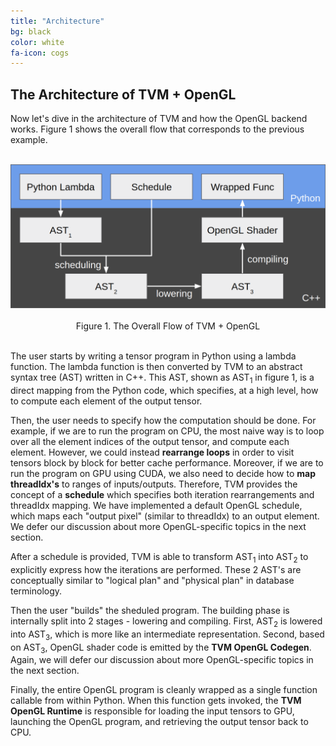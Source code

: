 ```yaml
---
title: "Architecture"
bg: black
color: white
fa-icon: cogs
---
```


## The Architecture of TVM + OpenGL

Now let's dive in the architecture of TVM and how the OpenGL backend works. Figure 1 shows the overall flow that corresponds to the previous example.

<br/>
<center>
<img src="img/flow.png" alt="flow" style="width: 600px;"/>
</center>
<br/>
<center>
Figure 1. The Overall Flow of TVM + OpenGL
</center>
<br/>

The user starts by writing a tensor program in Python using a lambda function. The lambda function is then converted by TVM to an abstract syntax tree (AST) written in C++. This AST, shown as AST<sub>1</sub> in figure 1, is a direct mapping from the Python code, which specifies, at a high level, how to compute each element of the output tensor.

Then, the user needs to specify how the computation should be done. For example, if we are to run the program on CPU, the most naive way is to loop over all the element indices of the output tensor, and compute each element. However, we could instead **rearrange loops** in order to visit tensors block by block for better cache performance. Moreover, if we are to run the program on GPU using CUDA, we also need to decide how to **map threadIdx's** to ranges of inputs/outputs. Therefore, TVM provides the concept of a **schedule** which specifies both iteration rearrangements and threadIdx mapping. We have implemented a default OpenGL schedule, which maps each "output pixel" (similar to threadIdx) to an output element. We defer our discussion about more OpenGL-specific topics in the next section.

After a schedule is provided, TVM is able to transform AST<sub>1</sub> into AST<sub>2</sub> to explicitly express how the iterations are performed. These 2 AST's are conceptually similar to "logical plan" and "physical plan" in database terminology.

Then the user "builds" the sheduled program. The building phase is internally split into 2 stages - lowering and compiling. First, AST<sub>2</sub> is lowered into AST<sub>3</sub>, which is more like an intermediate representation. Second, based on AST<sub>3</sub>, OpenGL shader code is emitted by the **TVM OpenGL Codegen**. Again, we will defer our discussion about more OpenGL-specific topics in the next section.

Finally, the entire OpenGL program is cleanly wrapped as a single function callable from within Python. When this function gets invoked, the **TVM OpenGL Runtime** is responsible for loading the input tensors to GPU, launching the OpenGL program, and retrieving the output tensor back to CPU.
